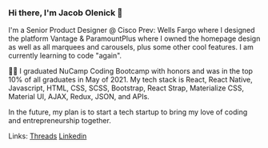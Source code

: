 ### Hi there, I'm Jacob Olenick 👋

I'm a Senior Product Designer @ Cisco Prev: Wells Fargo where I designed the platform Vantage & ParamountPlus where I owned the homepage design as well as all marquees and carousels, plus some other cool features. I am currently learning to code "again". 

👨‍🎓  I graduated NuCamp Coding Bootcamp with honors and was in the top 10% of all graduates in May of 2021. My tech stack is React, React Native, Javascript, HTML, CSS, SCSS, Bootstrap, React Strap, Materialize CSS, Material UI, AJAX, Redux, JSON, and APIs.

In the future, my plan is to start a tech startup to bring my love of coding and entrepreneurship together.


Links: [Threads](https://www.threads.net/jacob.olenick) [Linkedin](https://www.linkedin.com/in/jacobmolenick)

